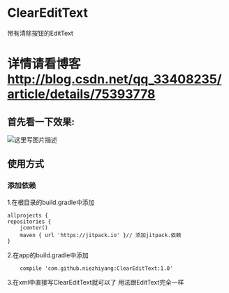 # ClearEditText
带有清除按钮的EditText

# 详情请看博客 http://blog.csdn.net/qq_33408235/article/details/75393778
## 首先看一下效果:
![这里写图片描述](http://img.blog.csdn.net/20170719163055592?watermark/2/text/aHR0cDovL2Jsb2cuY3Nkbi5uZXQvcXFfMzM0MDgyMzU=/font/5a6L5L2T/fontsize/400/fill/I0JBQkFCMA==/dissolve/70/gravity/SouthEast)
<br>
## 使用方式
### 添加依赖
1.在根目录的build.gradle中添加

	allprojects {
    repositories {
        jcenter()
        maven { url 'https://jitpack.io' }// 添加jitpack.依赖
    }
2.在app的build.gradle中添加

		compile 'com.github.niezhiyang:ClearEditText:1.0'
3.在xml中直接写ClearEditText就可以了 用法跟EditText完全一样

